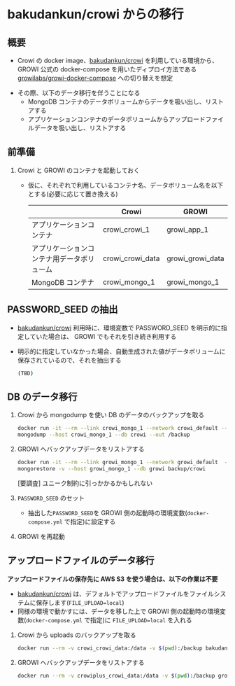 # bakudankun/crowi からの移行

## 概要

<!-- textlint-disable weseek/sentence-length -->
- Crowi の docker image、[bakudankun/crowi](https://github.com/crowi/docker-crowi) を利用している環境から、GROWI 公式の docker-compose を用いたディプロイ方法である [growilabs/growi-docker-compose](https://github.com/growilabs/growi-docker-compose) への切り替えを想定
<!-- textlint-enable weseek/sentence-length -->
- その際、以下のデータ移行を伴うことになる
  - MongoDB コンテナのデータボリュームからデータを吸い出し、リストアする
  - アプリケーションコンテナのデータボリュームからアップロードファイルデータを吸い出し、リストアする

## 前準備

1. Crowi と GROWI のコンテナを起動しておく
    - 仮に、それぞれで利用しているコンテナ名、データボリューム名を以下とする(必要に応じて置き換える)

        ||Crowi|GROWI|
        |---|---|---|
        |アプリケーションコンテナ|crowi_crowi_1|growi_app_1|
        |アプリケーションコンテナ用データボリューム|crowi_crowi_data|growi_growi_data|
        |MongoDB コンテナ|crowi_mongo_1|growi_mongo_1|

## PASSWORD_SEED の抽出

- [bakudankun/crowi](https://github.com/crowi/docker-crowi) 利用時に、環境変数で PASSWORD_SEED を明示的に指定していた場合は、 GROWI でもそれを引き続き利用する
- 明示的に指定していなかった場合、自動生成された値がデータボリュームに保存されているので、それを抽出する

    ```bash
    (TBD)
    ```

## DB のデータ移行

1. Crowi から mongodump を使い DB のデータのバックアップを取る

    ```bash
    docker run -it --rm --link crowi_mongo_1 --network crowi_default --volume $(pwd):/backup mongo bash
    mongodump --host crowi_mongo_1 --db crowi --out /backup
    ```

2. GROWI へバックアップデータをリストアする

    ```bash
    docker run -it --rm --link growi_mongo_1 --network growi_default  --volume $(pwd):/backup mongo bash
    mongorestore -v --host growi_mongo_1 --db growi backup/crowi
    ```

    [要調査] ユニーク制約に引っかかるかもしれない

3. `PASSWORD_SEED` のセット
    - 抽出した`PASSWORD_SEED`を GROWI 側の起動時の環境変数(`docker-compose.yml` で指定)に設定する

3. GROWI を再起動


## アップロードファイルのデータ移行

**アップロードファイルの保存先に AWS S3 を使う場合は、以下の作業は不要**

- [bakudankun/crowi](https://github.com/crowi/docker-crowi) は、デフォルトでアップロードファイルをファイルシステムに保存します(`FILE_UPLOAD=local`)
- 同様の環境で動かすには、データを移した上で GROWI 側の起動時の環境変数(`docker-compose.yml` で指定)に `FILE_UPLOAD=local` を入れる

1. Crowi から uploads のバックアップを取る

    ```bash
    docker run --rm -v crowi_crowi_data:/data -v $(pwd):/backup bakudankun/crowi cp -rp /data /backup
    ```

2. GROWI へバックアップデータをリストアする

    ```bash
    docker run --rm -v crowiplus_crowi_data:/data -v $(pwd):/backup growi_app_1 cp -rp /backup/uploads /data/
    ```
